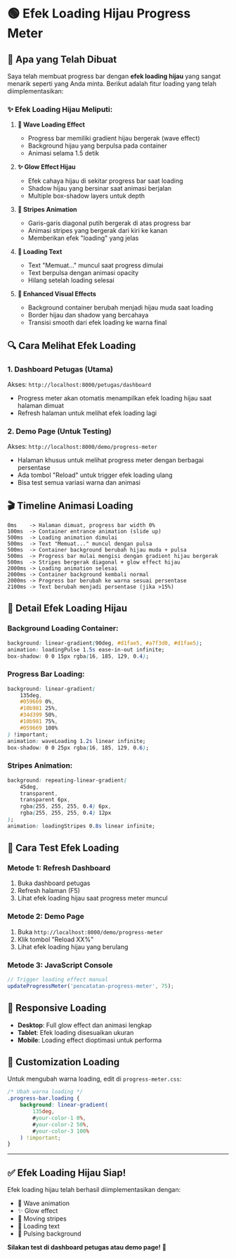# 🟢 Efek Loading Hijau Progress Meter

## 🎯 Apa yang Telah Dibuat

Saya telah membuat progress bar dengan **efek loading hijau** yang sangat menarik seperti yang Anda minta. Berikut adalah fitur loading yang telah diimplementasikan:

### ✨ Efek Loading Hijau Meliputi:

1. **🌊 Wave Loading Effect**
   - Progress bar memiliki gradient hijau bergerak (wave effect)
   - Background hijau yang berpulsa pada container
   - Animasi selama 1.5 detik

2. **✨ Glow Effect Hijau**
   - Efek cahaya hijau di sekitar progress bar saat loading
   - Shadow hijau yang bersinar saat animasi berjalan
   - Multiple box-shadow layers untuk depth

3. **📜 Stripes Animation**
   - Garis-garis diagonal putih bergerak di atas progress bar
   - Animasi stripes yang bergerak dari kiri ke kanan
   - Memberikan efek "loading" yang jelas

4. **💬 Loading Text**
   - Text "Memuat..." muncul saat progress dimulai
   - Text berpulsa dengan animasi opacity
   - Hilang setelah loading selesai

5. **🎨 Enhanced Visual Effects**
   - Background container berubah menjadi hijau muda saat loading
   - Border hijau dan shadow yang bercahaya
   - Transisi smooth dari efek loading ke warna final

## 🔍 Cara Melihat Efek Loading

### 1. **Dashboard Petugas (Utama)**
Akses: `http://localhost:8000/petugas/dashboard`
- Progress meter akan otomatis menampilkan efek loading hijau saat halaman dimuat
- Refresh halaman untuk melihat efek loading lagi

### 2. **Demo Page (Untuk Testing)**
Akses: `http://localhost:8000/demo/progress-meter`
- Halaman khusus untuk melihat progress meter dengan berbagai persentase
- Ada tombol "Reload" untuk trigger efek loading ulang
- Bisa test semua variasi warna dan animasi

## 🎬 Timeline Animasi Loading

```
0ms    -> Halaman dimuat, progress bar width 0%
100ms  -> Container entrance animation (slide up)
500ms  -> Loading animation dimulai
500ms  -> Text "Memuat..." muncul dengan pulsa
500ms  -> Container background berubah hijau muda + pulsa
500ms  -> Progress bar mulai mengisi dengan gradient hijau bergerak
500ms  -> Stripes bergerak diagonal + glow effect hijau
2000ms -> Loading animation selesai
2000ms -> Container background kembali normal
2000ms -> Progress bar berubah ke warna sesuai persentase
2100ms -> Text berubah menjadi persentase (jika >15%)
```

## 🎨 Detail Efek Loading Hijau

### Background Loading Container:
```css
background: linear-gradient(90deg, #d1fae5, #a7f3d0, #d1fae5);
animation: loadingPulse 1.5s ease-in-out infinite;
box-shadow: 0 0 15px rgba(16, 185, 129, 0.4);
```

### Progress Bar Loading:
```css
background: linear-gradient(
    135deg, 
    #059669 0%, 
    #10b981 25%, 
    #34d399 50%, 
    #10b981 75%, 
    #059669 100%
) !important;
animation: waveLoading 1.2s linear infinite;
box-shadow: 0 0 25px rgba(16, 185, 129, 0.6);
```

### Stripes Animation:
```css
background: repeating-linear-gradient(
    45deg,
    transparent,
    transparent 6px,
    rgba(255, 255, 255, 0.4) 6px,
    rgba(255, 255, 255, 0.4) 12px
);
animation: loadingStripes 0.8s linear infinite;
```

## 🚀 Cara Test Efek Loading

### Metode 1: Refresh Dashboard
1. Buka dashboard petugas
2. Refresh halaman (F5)
3. Lihat efek loading hijau saat progress meter muncul

### Metode 2: Demo Page
1. Buka `http://localhost:8000/demo/progress-meter`
2. Klik tombol "Reload XX%" 
3. Lihat efek loading hijau yang berulang

### Metode 3: JavaScript Console
```javascript
// Trigger loading effect manual
updateProgressMeter('pencatatan-progress-meter', 75);
```

## 📱 Responsive Loading

- **Desktop**: Full glow effect dan animasi lengkap
- **Tablet**: Efek loading disesuaikan ukuran
- **Mobile**: Loading effect dioptimasi untuk performa

## 🔧 Customization Loading

Untuk mengubah warna loading, edit di `progress-meter.css`:

```css
/* Ubah warna loading */
.progress-bar.loading {
    background: linear-gradient(
        135deg, 
        #your-color-1 0%, 
        #your-color-2 50%, 
        #your-color-3 100%
    ) !important;
}
```

---

## ✅ **Efek Loading Hijau Siap!**

Efek loading hijau telah berhasil diimplementasikan dengan:
- 🌊 Wave animation
- ✨ Glow effect 
- 📜 Moving stripes
- 💬 Loading text
- 🎨 Pulsing background

**Silakan test di dashboard petugas atau demo page!** 🎉
